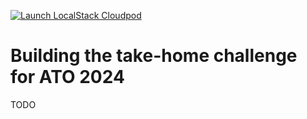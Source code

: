 [![Launch LocalStack Cloudpod](https://localstack.cloud/gh/launch-pod-badge.svg)](https://app.localstack.cloud/launchpad?url=https://raw.githubusercontent.com/localstack-samples/ATO-24-takehome-challenge/main/localstack-cloud-pod)

# Building the take-home challenge for ATO 2024

TODO
